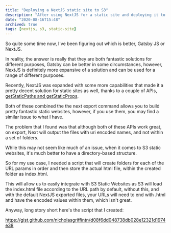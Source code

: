 ```yaml
---
title: "Deploying a NextJS static site to S3"
description: "After using NextJS for a static site and deploying it to S3 I noticed a few issues, this post talks about my experience with that."
date: "2020-08-16T15:48"
archived: true
tags: [nextjs, s3, static-site]
---
```


So quite some time now, I've been figuring out which is better, Gatsby JS or NextJS.

In reality, the answer is really that they are both fantastic solutions for different purposes, Gatsby can be better in some circumstances, however, NextJS is definitely more expansive of a solution and can be used for a range of different purposes.

Recently, NextJS was expanded with some more capabilities that made it a pretty decent solution for static sites as well, thanks to a couple of APIs, [getStaticPaths and getStaticProps](https://nextjs.org/docs/basic-features/data-fetching).

Both of these combined the the next export command allows you to build pretty fantastic static websites, however, if you use them, you may find a similar issue to what I have.

The problem that I found was that although both of these APIs work great, on export, Next will output the files with uri encoded names, and not within a set of folders.

While this may not seem like much of an issue, when it comes to S3 static websites, it's much better to have a directory-based structure.

So for my use case, I needed a script that will create folders for each of the URL params in order and then store the actual html file, within the created folder as index.html.

This will allow us to easily integrate with S3 Static Websites as S3 will load the index.html file according to the URL path by default, without this, and with the default NextJS exported files, your URLs will need to end with .html and have the encoded values within them, which isn't great.

Anyway, long story short here's the script that I created:

https://gist.github.com/nicholasgriffintn/d08f6dd048738db028e12321d1974e38
